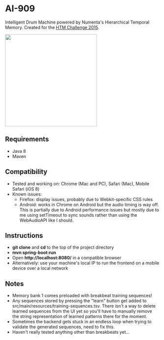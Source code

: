# AI-909
Intelligent Drum Machine powered by Numenta's Hierarchical Temporal Memory. Created for the [HTM Challenge 2015](http://htmchallenge.devpost.com/).

<img src="https://raw.githubusercontent.com/TaylorPeer/AI-909/master/ai909-ipad.jpg" height="300px">

## Requirements
- Java 8
- Maven

## Compatibility
- Tested and working on: Chrome (Mac and PC), Safari (Mac), Mobile Safari (iOS 8)
- Known issues:
  - Firefox: display issues, probably due to Webkit-specific CSS rules
  - Android: works in Chrome on Android but the audio timing is way off. This is partially due to Android performance issues but mostly due to me using setTimeout to sync sounds rather than using the WebAudioAPI like I should.

## Instructions
- **git clone** and **cd** to the top of the project directory
- **mvn spring-boot:run**
- Open **http://localhost:8080/** in a compatible browser 
- Alternatively: use your machine's local IP to run the frontend on a mobile device over a local network

## Notes
- Memory bank 1 comes preloaded with breakbeat training sequences!
- Any sequences stored by pressing the "learn" button get added to src/main/resources/training-sequences.tsv. There isn't a way to delete learned sequences from the UI yet so you'll have to manually remove the string representation of learned patterns there for the moment.
- Sometimes the backend gets stuck in an endless loop when trying to validate the generated sequences, need to fix this.
- Haven't really tested anything other than breakbeats yet...
